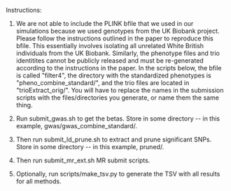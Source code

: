 Instructions:

1. We are not able to include the PLINK bfile that we used in our simulations because we used genotypes from the UK Biobank project. Please follow the instructions outlined in the paper to reproduce this bfile. This essentially involves isolating all unrelated White British individuals from the UK Biobank. Similarly, the phenotype files and trio identitites cannot be publicly released and must be re-generated according to the instructions in the paper. In the scripts below, the bfile is called "filter4", the directory with the standardized phenotypes is "pheno\_combine\_standard/", and the trio files are located in "trioExtract\_orig/". You will have to replace the names in the submission scripts with the files/directories you generate, or name them the same thing.

2. Run submit\_gwas.sh to get the betas. Store in some directory -- in this example, gwas/gwas\_combine\_standard/. 

3. Then run submit\_ld\_prune.sh to extract and prune significant SNPs. Store in some directory -- in this example, pruned/.

4. Then run submit\_mr\_ext.sh MR submit scripts.

5. Optionally, run scripts/make\_tsv.py to generate the TSV with all results for all methods.

